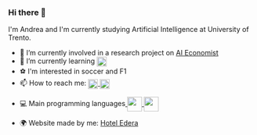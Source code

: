 ### Hi there 👋

I'm Andrea and I'm currently studying Artificial Intelligence at University of Trento. 

- :telescope: I’m currently involved in a research project on [AI Economist](https://www.salesforceairesearch.com/projects/the-ai-economist)
- 🌱 I’m currently learning <a href="https://www.pytorch.com/" target="_blank" rel="noreferrer"> 
  <img align="center" src="https://cdn.icon-icons.com/icons2/2699/PNG/512/pytorch_logo_icon_170820.png" width="20px"/> 
  </a> 
- :soccer: I'm interested in soccer and F1
- 📫 How to reach me: <a href="https://github.com/bonom">
  <img align="center" alt="Github" width="20px" src="https://cdn4.iconfinder.com/data/icons/ionicons/512/icon-social-github-256.png" />
</a> <a href="www.linkedin.com/in/andreabonomi984">
  <img align="center" alt="Linkedin" width="20px" src="https://cdn2.iconfinder.com/data/icons/social-media-2285/512/1_Linkedin_unofficial_colored_svg-256.png" />
</a>

- :computer: Main programming languages<a href="https://www.cplusplus.com/" target="_blank" rel="noreferrer"> 
  <img align="center" src="https://cdn4.iconfinder.com/data/icons/logos-brands-in-colors/404/c_logo-256.png" width="30px"/> 
  </a> <a href="https://www.python.com/" target="_blank" rel="noreferrer"> 
  <img align="center" src="https://cdn4.iconfinder.com/data/icons/logos-and-brands/512/267_Python_logo-512.png" width="30px"/> 
  </a> 

- :earth_africa: Website made by me: [Hotel Edera](https://www.hotel-edera.it/)
